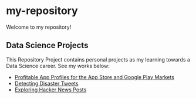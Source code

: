 # my-repository
Welcome to my repository!

## Data Science Projects
This Repository Project contains personal projects as my learning towards a Data Science career. See my works below:

* [Profitable App Profiles for the App Store and Google Play Markets](https://github.com/Deff-ux/my-project-repository/blob/master/Profitable%20App%20Profiles%20for%20the%20App%20Store%20and%20Google%20Play%20Markets.ipynb)
* [Detecting Disaster Tweets](https://github.com/Deff-ux/my-project-repository/blob/master/Detecting%20Disaster%20Tweets.md)
* [Exploring Hacker News Posts](https://github.com/Deff-ux/my-project-repository/blob/master/Exploring%20Hacker%20News%20Posts.md)
